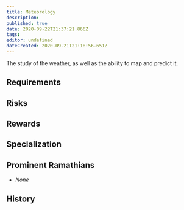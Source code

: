 ```yaml
---
title: Meteorology
description: 
published: true
date: 2020-09-22T21:37:21.866Z
tags: 
editor: undefined
dateCreated: 2020-09-21T21:18:56.651Z
---
```


The study of the weather, as well as the ability to map and predict it.

## Requirements

## Risks

## Rewards

## Specialization

## Prominent Ramathians

- *None*

## History

